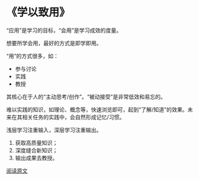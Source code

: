 # 《学以致用》

“应用”是学习的目标，“会用”是学习成效的度量。

想要所学会用，最好的方式是即学即用。

“用”的方式很多，如：

* 参与讨论
* 实践
* 教授

其核心在于人的“主动思考/创作”。“被动接受”是非常低效和易忘的。

<!-- ![学习金字塔](../../asset/992ed2e0-bc8f-11eb-b46e-6d01dfa56aed.jpg) -->

<!-- ![阅读金字塔](../../asset/78b2fa40-bc90-11eb-8897-81db1c78e0a0.jpg) -->

难以实践的知识，如理论、概念等，快速浏览即可，起到“了解/知道”的效果。未来在其相关任务的实践中，会自然形成记忆/习惯。

浅层学习注重输入，深层学习注重输出。

1. 获取高质量知识；
2. 深度缝合新知识；
3. 输出成果去教授。

[阅读原文](https://mp.weixin.qq.com/s/TckCAw2ovU1eUVF9Z3_FOg)
